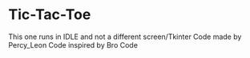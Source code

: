 # Tic-Tac-Toe
This one runs in IDLE and not a different screen/Tkinter
Code made by Percy_Leon
Code inspired by Bro Code

